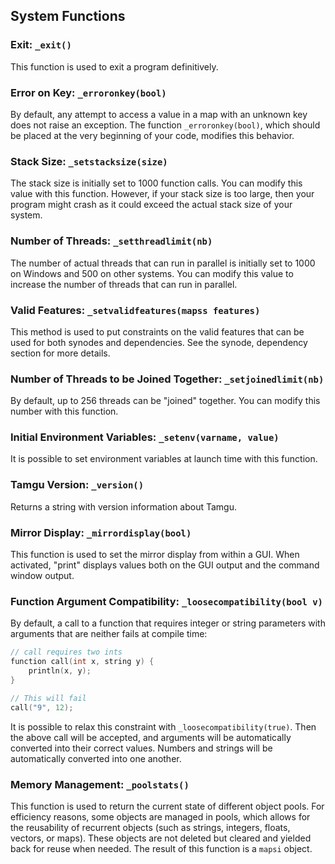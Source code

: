 ## System Functions

### Exit: `_exit()`

This function is used to exit a program definitively.

### Error on Key: `_erroronkey(bool)`

By default, any attempt to access a value in a map with an unknown key does not raise an exception. The function `_erroronkey(bool)`, which should be placed at the very beginning of your code, modifies this behavior.

### Stack Size: `_setstacksize(size)`

The stack size is initially set to 1000 function calls. You can modify this value with this function. However, if your stack size is too large, then your program might crash as it could exceed the actual stack size of your system.

### Number of Threads: `_setthreadlimit(nb)`

The number of actual threads that can run in parallel is initially set to 1000 on Windows and 500 on other systems. You can modify this value to increase the number of threads that can run in parallel.

### Valid Features: `_setvalidfeatures(mapss features)`

This method is used to put constraints on the valid features that can be used for both synodes and dependencies. See the synode, dependency section for more details.

### Number of Threads to be Joined Together: `_setjoinedlimit(nb)`

By default, up to 256 threads can be "joined" together. You can modify this number with this function.

### Initial Environment Variables: `_setenv(varname, value)`

It is possible to set environment variables at launch time with this function.

### Tamgu Version: `_version()`

Returns a string with version information about Tamgu.

### Mirror Display: `_mirrordisplay(bool)`

This function is used to set the mirror display from within a GUI. When activated, "print" displays values both on the GUI output and the command window output.

### Function Argument Compatibility: `_loosecompatibility(bool v)`

By default, a call to a function that requires integer or string parameters with arguments that are neither fails at compile time:

```cpp
// call requires two ints
function call(int x, string y) {
    println(x, y);
}

// This will fail
call("9", 12);
```

It is possible to relax this constraint with `_loosecompatibility(true)`. Then the above call will be accepted, and arguments will be automatically converted into their correct values. Numbers and strings will be automatically converted into one another.

### Memory Management: `_poolstats()`

This function is used to return the current state of different object pools. For efficiency reasons, some objects are managed in pools, which allows for the reusability of recurrent objects (such as strings, integers, floats, vectors, or maps). These objects are not deleted but cleared and yielded back for reuse when needed. The result of this function is a `mapsi` object.